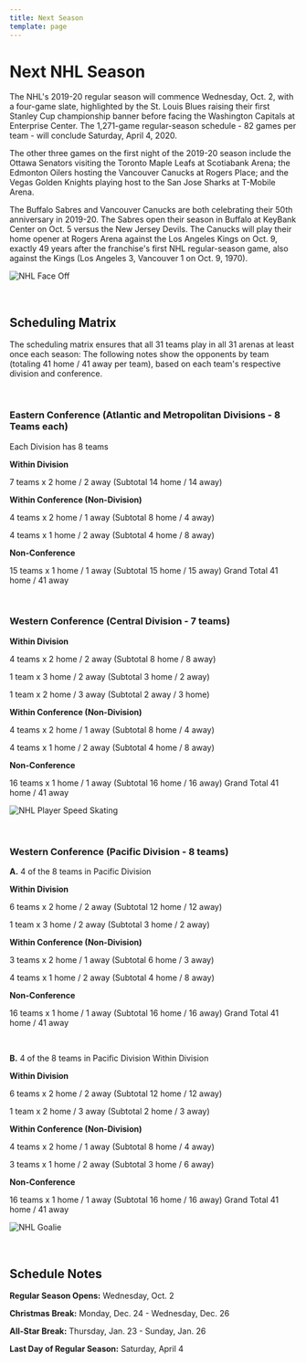 ```yaml
---
title: Next Season
template: page
---
```


# Next NHL Season

The NHL's 2019-20 regular season will commence Wednesday, Oct. 2, with a four-game slate, highlighted by the St. Louis Blues raising their first Stanley Cup championship banner before facing the Washington Capitals at Enterprise Center. The 1,271-game regular-season schedule - 82 games per team - will conclude Saturday, April 4, 2020.

The other three games on the first night of the 2019-20 season include the Ottawa Senators visiting the Toronto Maple Leafs at Scotiabank Arena; the Edmonton Oilers hosting the Vancouver Canucks at Rogers Place; and the Vegas Golden Knights playing host to the San Jose Sharks at T-Mobile Arena.

The Buffalo Sabres and Vancouver Canucks are both celebrating their 50th anniversary in 2019-20. The Sabres open their season in Buffalo at KeyBank Center on Oct. 5 versus the New Jersey Devils. The Canucks will play their home opener at Rogers Arena against the Los Angeles Kings on Oct. 9, exactly 49 years after the franchise's first NHL regular-season game, also against the Kings (Los Angeles 3, Vancouver 1 on Oct. 9, 1970).

![NHL Face Off](images/faceoff.jpg)

&nbsp;

## Scheduling Matrix

The scheduling matrix ensures that all 31 teams play in all 31 arenas at least once each season:
The following notes show the opponents by team (totaling 41 home / 41 away per team), based on each team's respective division and conference.

&nbsp;

### Eastern Conference (Atlantic and Metropolitan Divisions - 8 Teams each)

Each Division has 8 teams

**Within Division**

7 teams x 2 home / 2 away (Subtotal 14 home / 14 away)

**Within Conference (Non-Division)**

4 teams x 2 home / 1 away (Subtotal 8 home / 4 away)

4 teams x 1 home / 2 away (Subtotal 4 home / 8 away)

**Non-Conference**

15 teams x 1 home / 1 away (Subtotal 15 home / 15 away) Grand Total 41 home / 41 away

&nbsp;

### Western Conference (Central Division - 7 teams)

**Within Division**

4 teams x 2 home / 2 away (Subtotal 8 home / 8 away)

1 team x 3 home / 2 away (Subtotal 3 home / 2 away)

1 team x 2 home / 3 away (Subtotal 2 away / 3 home)

**Within Conference (Non-Division)**

4 teams x 2 home / 1 away (Subtotal 8 home / 4 away)

4 teams x 1 home / 2 away (Subtotal 4 home / 8 away)

**Non-Conference**

16 teams x 1 home / 1 away (Subtotal 16 home / 16 away) Grand Total 41 home / 41 away

![NHL Player Speed Skating](images/fast.jpg)

&nbsp;

### Western Conference (Pacific Division - 8 teams)

**A.** 4 of the 8 teams in Pacific Division

**Within Division**

6 teams x 2 home / 2 away (Subtotal 12 home / 12 away)

1 team x 3 home / 2 away (Subtotal 3 home / 2 away)

**Within Conference (Non-Division)**

3   teams x 2 home / 1 away (Subtotal 6 home / 3 away)

4   teams x 1 home / 2 away (Subtotal 4 home / 8 away)

**Non-Conference**

16 teams x 1 home / 1 away (Subtotal 16 home / 16 away) Grand Total 41 home / 41 away

&nbsp;

**B.** 4 of the 8 teams in Pacific Division Within Division

**Within Division**

6 teams x 2 home / 2 away (Subtotal 12 home / 12 away)

1 team x 2 home / 3 away (Subtotal 2 home / 3 away)

**Within Conference (Non-Division)**

4 teams x 2 home / 1 away (Subtotal 8 home / 4 away)

3 teams x 1 home / 2 away (Subtotal 3 home / 6 away)

**Non-Conference**

16 teams x 1 home / 1 away (Subtotal 16 home / 16 away) Grand Total 41 home / 41 away

![NHL Goalie](images/goalie.jpg)

&nbsp;

## Schedule Notes

**Regular Season Opens:** Wednesday, Oct. 2

**Christmas Break:** Monday, Dec. 24 - Wednesday, Dec. 26

**All-Star Break:** Thursday, Jan. 23 - Sunday, Jan. 26

**Last Day of Regular Season:** Saturday, April 4
